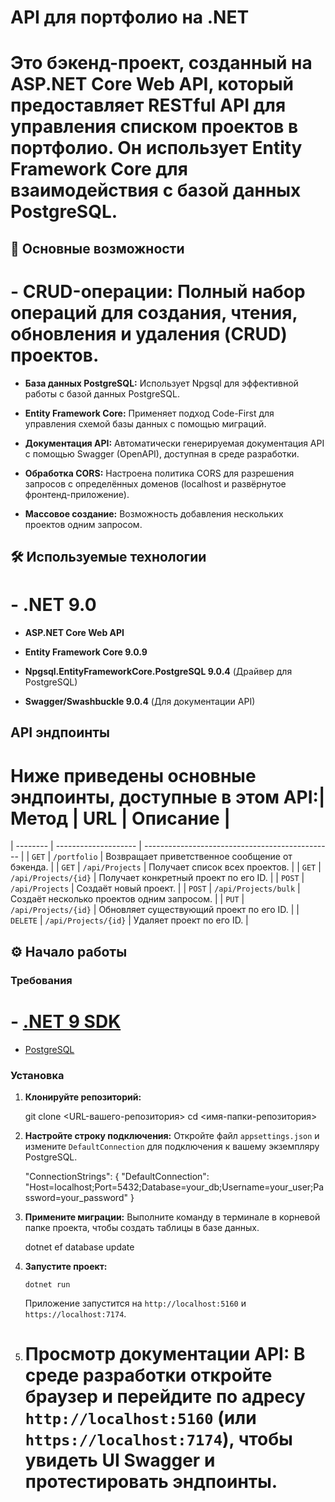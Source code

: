 # API для портфолио на .NET

# Это бэкенд-проект, созданный на ASP.NET Core Web API, который предоставляет RESTful API для управления списком проектов в портфолио. Он использует Entity Framework Core для взаимодействия с базой данных PostgreSQL.

## 🚀 Основные возможности

# - **CRUD-операции:** Полный набор операций для создания, чтения, обновления и удаления (CRUD) проектов.

- **База данных PostgreSQL:** Использует Npgsql для эффективной работы с базой данных PostgreSQL.

- **Entity Framework Core:** Применяет подход Code-First для управления схемой базы данных с помощью миграций.

- **Документация API:** Автоматически генерируемая документация API с помощью Swagger (OpenAPI), доступная в среде разработки.

- **Обработка CORS:** Настроена политика CORS для разрешения запросов с определённых доменов (localhost и развёрнутое фронтенд-приложение).

- **Массовое создание:** Возможность добавления нескольких проектов одним запросом.

## 🛠️ Используемые технологии

# - **.NET 9.0**

- **ASP.NET Core Web API**

- **Entity Framework Core 9.0.9**

- **Npgsql.EntityFrameworkCore.PostgreSQL 9.0.4** (Драйвер для PostgreSQL)

- **Swagger/Swashbuckle 9.0.4** (Для документации API)

## API эндпоинты

# Ниже приведены основные эндпоинты, доступные в этом API:| Метод | URL | Описание |

| -------- | -------------------- | ----------------------------------------------- |
| `GET` | `/portfolio` | Возвращает приветственное сообщение от бэкенда. |
| `GET` | `/api/Projects` | Получает список всех проектов. |
| `GET` | `/api/Projects/{id}` | Получает конкретный проект по его ID. |
| `POST` | `/api/Projects` | Создаёт новый проект. |
| `POST` | `/api/Projects/bulk` | Создаёт несколько проектов одним запросом. |
| `PUT` | `/api/Projects/{id}` | Обновляет существующий проект по его ID. |
| `DELETE` | `/api/Projects/{id}` | Удаляет проект по его ID. |

## ⚙️ Начало работы

### Требования

# - [.NET 9 SDK](https://dotnet.microsoft.com/download/dotnet/9.0 'null')

- [PostgreSQL](https://www.postgresql.org/download/ 'null')

### Установка

1.  **Клонируйте репозиторий:**

    git clone <URL-вашего-репозитория>
    cd <имя-папки-репозитория>

2.  **Настройте строку подключения:** Откройте файл `appsettings.json` и измените `DefaultConnection` для подключения к вашему экземпляру PostgreSQL.

    "ConnectionStrings": {
    "DefaultConnection": "Host=localhost;Port=5432;Database=your_db;Username=your_user;Password=your_password"
    }

3.  **Примените миграции:** Выполните команду в терминале в корневой папке проекта, чтобы создать таблицы в базе данных.

    dotnet ef database update

4.  **Запустите проект:**

        dotnet run

    Приложение запустится на `http://localhost:5160` и `https://localhost:7174`.

5.  # **Просмотр документации API:** В среде разработки откройте браузер и перейдите по адресу `http://localhost:5160` (или `https://localhost:7174`), чтобы увидеть UI Swagger и протестировать эндпоинты.

